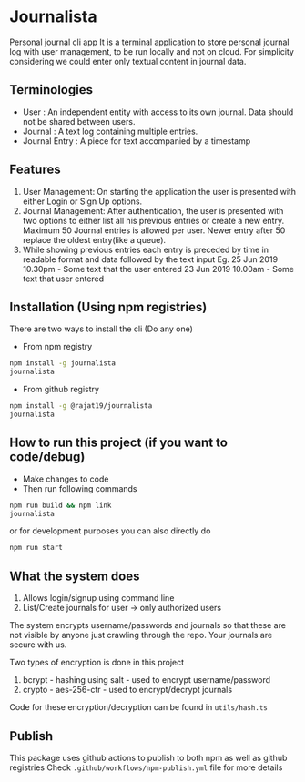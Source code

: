 # Journalista

Personal journal cli app
It is a terminal application to store personal journal log with user management, to be run
locally and not on cloud. For simplicity considering we could enter only textual content in journal
data.

## Terminologies
- User : An independent entity with access to its own journal. Data should not be shared
between users.
- Journal : A text log containing multiple entries.
- Journal Entry : A piece for text accompanied by a timestamp

## Features
1. User Management: On starting the application the user is presented with
either Login or Sign Up options.
2. Journal Management: After authentication, the user is presented with two
options to either list all his previous entries or create a new entry. Maximum 50
Journal entries is allowed per user. Newer entry after 50 replace the
oldest entry(like a queue).
3. While showing previous entries each entry is preceded by time in readable
format and data followed by the text input
Eg.
25 Jun 2019 10.30pm - Some text that the user entered
23 Jun 2019 10.00am - Some text that user entered

## Installation (Using npm registries)
There are two ways to install the cli (Do any one)

- From npm registry
```bash
npm install -g journalista
journalista
```

- From github registry
```bash
npm install -g @rajat19/journalista
journalista
```

## How to run this project (if you want to code/debug)
- Make changes to code
- Then run following commands 
```bash
npm run build && npm link
journalista
```
or for development purposes you can also directly do
```bash
npm run start
```

## What the system does
1. Allows login/signup using command line
2. List/Create journals for user -> only authorized users

The system encrypts username/passwords and journals so that these are not visible by anyone just crawling 
through the repo. Your journals are secure with us.

Two types of encryption is done in this project
1. bcrypt - hashing using salt - used to encrypt username/password
2. crypto - aes-256-ctr - used to encrypt/decrypt journals

Code for these encryption/decryption can be found in `utils/hash.ts`

## Publish
This package uses github actions to publish to both npm as well as github registries
Check `.github/workflows/npm-publish.yml` file for more details